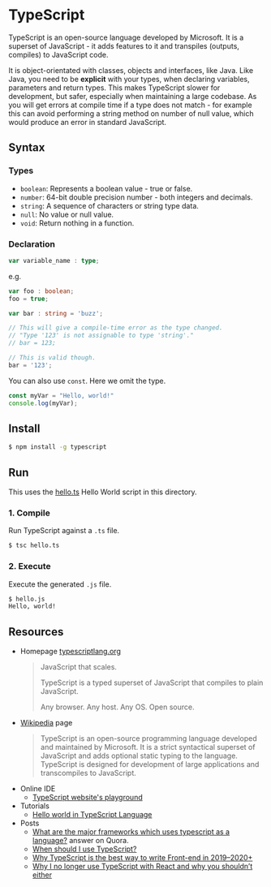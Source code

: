 # TypeScript

TypeScript is an open-source language developed by Microsoft. It is a superset of JavaScript - it adds features to it and transpiles (outputs, compiles) to JavaScript code.

It is object-orientated with classes, objects and interfaces, like Java. Like Java, you need to be **explicit** with your types, when declaring variables, parameters and return types. This makes TypeScript slower for development, but safer, especially when maintaining a large codebase. As you will get errors at compile time if a type does not match - for example this can avoid performing a string method on number of null value, which would produce an error in standard JavaScript.


## Syntax

### Types

- `boolean`: Represents a boolean value - true or false.
- `number`: 64-bit double precision number - both integers and decimals.
- `string`: A sequence of characters or string type data.
- `null`: No value or null value.
- `void`: Return nothing in a function.

### Declaration

```ts
var variable_name : type;
```

e.g.

```ts
var foo : boolean;
foo = true;
```

```ts
var bar : string = 'buzz';

// This will give a compile-time error as the type changed.
// "Type '123' is not assignable to type 'string'."
// bar = 123;

// This is valid though.
bar = '123';
```

You can also use `const`. Here we omit the type.

```ts
const myVar = "Hello, world!"
console.log(myVar);
```


## Install

```sh
$ npm install -g typescript
```

## Run

This uses the [hello.ts](hello.ts) Hello World script in this directory.


### 1. Compile

Run TypeScript against a `.ts` file.
```sh
$ tsc hello.ts
```

### 2. Execute

Execute the generated `.js` file.

```sh
$ hello.js
Hello, world!
```


## Resources

* Homepage [typescriptlang.org](https://www.typescriptlang.org/ "https://www.typescriptlang.org/")
    > JavaScript that scales.
    >
    > TypeScript is a typed superset of JavaScript that compiles to plain JavaScript.
    >
    > Any browser. Any host. Any OS. Open source.
* [Wikipedia](https://en.wikipedia.org/wiki/TypeScript) page
    > TypeScript is an open-source programming language developed and maintained by Microsoft. It is a strict syntactical superset of JavaScript and adds optional static typing to the language. TypeScript is designed for development of large applications and transcompiles to JavaScript.
* Online IDE
    - [TypeScript website's playground](https://www.typescriptlang.org/play)
* Tutorials
    - [Hello world in TypeScript Language](https://www.geeksforgeeks.org/hello-world-in-typescript-language/)
* Posts
    - [What are the major frameworks which uses typescript as a language?](https://www.quora.com/What-are-the-major-frameworks-which-uses-typescript-as-a-language) answer on Quora.
    - [When should I use TypeScript?](https://www.freecodecamp.org/news/when-should-i-use-typescript-311cb5fe801b/)
    - [Why TypeScript is the best way to write Front-end in 2019–2020+](https://medium.com/@jtomaszewski/why-typescript-is-the-best-way-to-write-front-end-in-2019-feb855f9b164)
    - [Why I no longer use TypeScript with React and why you shouldn’t either](https://hackernoon.com/why-i-no-longer-use-typescript-with-react-and-why-you-shouldnt-either-e744d27452b4)
